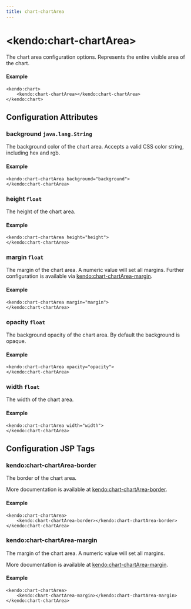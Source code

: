```yaml
---
title: chart-chartArea
---
```


# \<kendo:chart-chartArea\>

The chart area configuration options. Represents the entire visible area of the chart.

#### Example
    <kendo:chart>
        <kendo:chart-chartArea></kendo:chart-chartArea>
    </kendo:chart>

## Configuration Attributes

### background `java.lang.String`

The background color of the chart area. Accepts a valid CSS color string, including hex and rgb.

#### Example
    <kendo:chart-chartArea background="background">
    </kendo:chart-chartArea>

### height `float`

The height of the chart area.

#### Example
    <kendo:chart-chartArea height="height">
    </kendo:chart-chartArea>

### margin `float`

The margin of the chart area. A numeric value will set all margins. Further configuration is available via [kendo:chart-chartArea-margin](#kendo-chart-chartArea-margin). 

#### Example
    <kendo:chart-chartArea margin="margin">
    </kendo:chart-chartArea>

### opacity `float`

The background opacity of the chart area. By default the background is opaque.

#### Example
    <kendo:chart-chartArea opacity="opacity">
    </kendo:chart-chartArea>

### width `float`

The width of the chart area.

#### Example
    <kendo:chart-chartArea width="width">
    </kendo:chart-chartArea>


##  Configuration JSP Tags

### kendo:chart-chartArea-border

The border of the chart area.

More documentation is available at [kendo:chart-chartArea-border](/kendo-ui/api/wrappers/jsp/chart/chartarea-border).

#### Example

    <kendo:chart-chartArea>
        <kendo:chart-chartArea-border></kendo:chart-chartArea-border>
    </kendo:chart-chartArea>

### kendo:chart-chartArea-margin

The margin of the chart area. A numeric value will set all margins.

More documentation is available at [kendo:chart-chartArea-margin](/kendo-ui/api/wrappers/jsp/chart/chartarea-margin).

#### Example

    <kendo:chart-chartArea>
        <kendo:chart-chartArea-margin></kendo:chart-chartArea-margin>
    </kendo:chart-chartArea>

